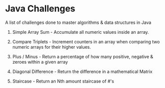 # Java Challenges
A list of challenges done to master algorithms &amp; data structures in Java

1. Simple Array Sum - Accumulate all numeric values inside an array.

2. Compare Triplets - Increment counters in an array when comparing two numeric arrays for their higher values.

3. Plus / Minus - Return a percentage of how many positive, negative & zeroes within a given array

4. Diagonal Difference - Return the difference in a mathematical Matrix

5. Staircase - Return an Nth amount staircase of #'s